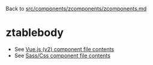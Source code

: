 Back to [src/components/zcomponents/zcomponents.md](../../zcomponents.md)

# ztablebody

 - See [Vue.js (v2) component file contents](./ztablebody.vue)
 - See [Sass/Css component file contents](./ztablebody.scss)
